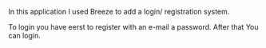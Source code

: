 In this application I used Breeze to add a login/ registration system.

To login you have eerst to register with an e-mail a password. After that You can login.
